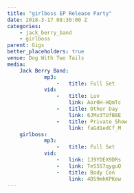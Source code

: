 ```yaml
---
title: "girlboss EP Release Party"
date: 2018-3-17 08:30:00 Z
categories:
    - jack_berry_band
    - girlboss
parent: Gigs
better_placeholders: true
venue: Dog With Two Tails
media:
    Jack Berry Band:
            mp3:
                -   title: Full Set
            vid:
                -   title: Luv
                    link: Aor0H-HQmTc
                -   title: Other Day
                    link: 6JMx3TUfB8E
                -   title: Private Show
                    link: faGd1edCf_M
    girlboss:
            mp3:
                -   title: Full Set
            vid:
                -   link: 1J9YDEX9DRs
                -   link: TeS557qyguQ
                -   title: Body Con
                    link: 4DS9mhKPKew
---
```

